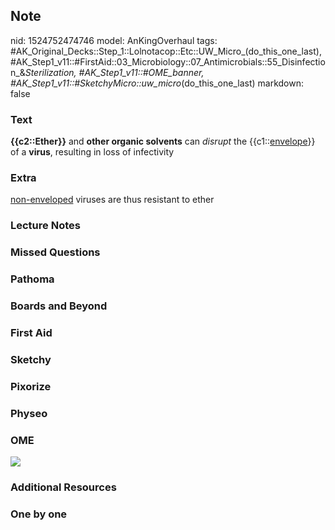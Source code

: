 ## Note
nid: 1524752474746
model: AnKingOverhaul
tags: #AK_Original_Decks::Step_1::Lolnotacop::Etc::UW_Micro_(do_this_one_last), #AK_Step1_v11::#FirstAid::03_Microbiology::07_Antimicrobials::55_Disinfection_&_Sterilization, #AK_Step1_v11::#OME_banner, #AK_Step1_v11::#SketchyMicro::uw_micro_(do_this_one_last)
markdown: false

### Text
<b>{{c2::Ether}}</b> and <b>other organic solvents</b> can
<i>disrupt</i> the {{c1::<u>envelope</u>}} of a <b>virus</b>,
resulting in loss of infectivity

### Extra
<u>non-enveloped</u> viruses are thus resistant to ether

### Lecture Notes


### Missed Questions


### Pathoma


### Boards and Beyond


### First Aid


### Sketchy


### Pixorize


### Physeo


### OME
<div class="ome-widget">
  <a href="https://onlinemeded.org?ref=anki"><img src=
  "_OME_AnkiFlashcards_General_4.png"></a>
</div>

### Additional Resources


### One by one

